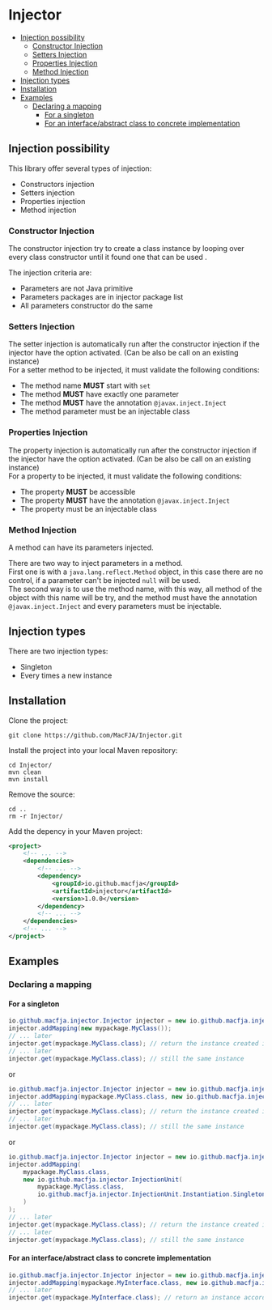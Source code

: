 # Injector

 - [Injection possibility](#injection)
   - [Constructor Injection](#injection-constructor)
   - [Setters Injection](#injection-setters)
   - [Properties Injection](#injection-properties)
   - [Method Injection](#injection-method)
 - [Injection types](#types)
 - [Installation](#installation)
 - [Examples](#examples)
   - [Declaring a mapping](#examples-mapping)
     - [For a singleton](#examples-mapping-singleton)
     - [For an interface/abstract class to concrete implementation](#examples-mapping-interface)

## Injection possibility<a id="injection"></a>

This library offer several types of injection:

- Constructors injection
- Setters injection
- Properties injection
- Method injection

### Constructor Injection<a id="injection-constructor"></a>

The constructor injection try to create a class instance by looping over every class constructor until it found one that can be used .

The injection criteria are:

- Parameters are not Java primitive
- Parameters packages are in injector package list
- All parameters constructor do the same

### Setters Injection<a id="injection-setters"></a>

The setter injection is automatically run after the constructor injection if the injector have the option activated.
(Can be also be call on an existing instance)  
For a setter method to be injected, it must validate the following conditions:

- The method name **MUST** start with `set`
- The method **MUST** have exactly one parameter
- The method **MUST** have the annotation `@javax.inject.Inject`
- The method parameter must be an injectable class

### Properties Injection<a id="injection-properties"></a>

The property injection is automatically run after the constructor injection if the injector have the option activated.
(Can be also be call on an existing instance)  
For a property to be injected, it must validate the following conditions:

- The property **MUST** be accessible
- The property **MUST** have the annotation `@javax.inject.Inject`
- The property must be an injectable class

### Method Injection<a id="injection-method"></a>

A method can have its parameters injected.

There are two way to inject parameters in a method.  
First one is with a `java.lang.reflect.Method` object, in this case there are no control, if a parameter can't be injected `null` will be used.  
The second way is to use the method name, with this way, all method of the object with this name will be try, and the method must have the annotation `@javax.inject.Inject` and every parameters must be injectable.

## Injection types<a id="types"></a>

There are two injection types:

- Singleton
- Every times a new instance

## Installation<a id="installation"></a>

Clone the project:
```
git clone https://github.com/MacFJA/Injector.git
```
Install the project into your local Maven repository:
```
cd Injector/
mvn clean
mvn install
```
Remove the source:
```
cd ..
rm -r Injector/
```
Add the depency in your Maven project:
```xml
<project>
    <!-- ... -->
    <dependencies>
        <!-- ... -->
        <dependency>
            <groupId>io.github.macfja</groupId>
            <artifactId>injector</artifactId>
            <version>1.0.0</version>
        </dependency>
        <!-- ... -->
    </dependencies>
    <!-- ... -->
</project>
```

## Examples<a id="examples"></a>

### Declaring a mapping<a id="examples-mapping"></a>

#### For a singleton<a id="examples-mapping-singleton"></a>

```java
io.github.macfja.injector.Injector injector = new io.github.macfja.injector.Injector("mypackage");
injector.addMapping(new mypackage.MyClass());
// ... later
injector.get(mypackage.MyClass.class); // return the instance created in addMapping method
// ... later
injector.get(mypackage.MyClass.class); // still the same instance
```

or

```java
io.github.macfja.injector.Injector injector = new io.github.macfja.injector.Injector("mypackage");
injector.addMapping(mypackage.MyClass.class, new io.github.macfja.injector.InjectionUnit(new mypackage.MyClass()));
// ... later
injector.get(mypackage.MyClass.class); // return the instance created in addMapping method
// ... later
injector.get(mypackage.MyClass.class); // still the same instance
```

or

```java
io.github.macfja.injector.Injector injector = new io.github.macfja.injector.Injector("mypackage");
injector.addMapping(
    mypackage.MyClass.class,
    new io.github.macfja.injector.InjectionUnit(
        mypackage.MyClass.class,
        io.github.macfja.injector.InjectionUnit.Instantiation.Singleton
    )
);
// ... later
injector.get(mypackage.MyClass.class); // return the instance created in addMapping method
// ... later
injector.get(mypackage.MyClass.class); // still the same instance
```

#### For an interface/abstract class to concrete implementation<a id="examples-mapping-interface"></a>

```java
io.github.macfja.injector.Injector injector = new io.github.macfja.injector.Injector("mypackage");
injector.addMapping(mypackage.MyInterface.class, new io.github.macfja.injector.InjectionUnit(/* ... */));
// ... later
injector.get(mypackage.MyInterface.class); // return an instance according to the InjectionUnit
```